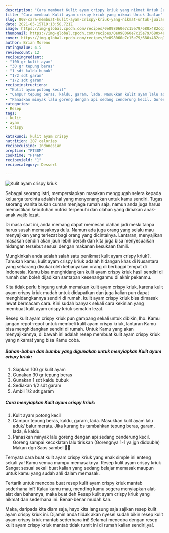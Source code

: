 ```yaml
---
description: "Cara membuat Kulit ayam crispy kriuk yang nikmat Untuk Jualan"
title: "Cara membuat Kulit ayam crispy kriuk yang nikmat Untuk Jualan"
slug: 808-cara-membuat-kulit-ayam-crispy-kriuk-yang-nikmat-untuk-jualan
date: 2021-05-15T19:13:58.721Z
image: https://img-global.cpcdn.com/recipes/0e098060e7c15e79/680x482cq70/kulit-ayam-crispy-kriuk-foto-resep-utama.jpg
thumbnail: https://img-global.cpcdn.com/recipes/0e098060e7c15e79/680x482cq70/kulit-ayam-crispy-kriuk-foto-resep-utama.jpg
cover: https://img-global.cpcdn.com/recipes/0e098060e7c15e79/680x482cq70/kulit-ayam-crispy-kriuk-foto-resep-utama.jpg
author: Brian Moreno
ratingvalue: 4.5
reviewcount: 12
recipeingredient:
- "100 gr kulit ayam"
- "30 gr tepung beras"
- "1 sdt kaldu bubuk"
- "1/2 sdt garam"
- "1/2 sdt garam"
recipeinstructions:
- "Kulit ayam potong kecil"
- "Campur tepung beras, kaldu, garam, lada. Masukkan kulit ayam lalu aduk/ balur merata. Jika kurang bs tambahkan tepung beras, garam, lada, &amp; kaldu."
- "Panaskan minyak lalu goreng dengan api sedang cenderung kecil. Goreng sampai kecoklatan lalu tiriskan (Gorengnya 1-1 ya jgn didouble) Makan dgn Saos sambel 👍🏻"
categories:
- Resep
tags:
- kulit
- ayam
- crispy

katakunci: kulit ayam crispy 
nutrition: 207 calories
recipecuisine: Indonesian
preptime: "PT38M"
cooktime: "PT46M"
recipeyield: "1"
recipecategory: Dessert

---
```



![Kulit ayam crispy kriuk](https://img-global.cpcdn.com/recipes/0e098060e7c15e79/680x482cq70/kulit-ayam-crispy-kriuk-foto-resep-utama.jpg)

Sebagai seorang istri, mempersiapkan masakan menggugah selera kepada keluarga tercinta adalah hal yang menyenangkan untuk kamu sendiri. Tugas seorang  wanita bukan cuman menjaga rumah saja, namun anda juga harus memastikan kebutuhan nutrisi terpenuhi dan olahan yang dimakan anak-anak wajib lezat.

Di masa  saat ini, anda memang dapat memesan olahan jadi meski tanpa harus susah memasaknya dulu. Namun ada juga orang yang selalu mau menyajikan yang terlezat bagi orang yang dicintainya. Lantaran, menyajikan masakan sendiri akan jauh lebih bersih dan kita juga bisa menyesuaikan hidangan tersebut sesuai dengan makanan kesukaan famili. 



Mungkinkah anda adalah salah satu penikmat kulit ayam crispy kriuk?. Tahukah kamu, kulit ayam crispy kriuk adalah hidangan khas di Nusantara yang sekarang disukai oleh kebanyakan orang di berbagai tempat di Indonesia. Kamu bisa menghidangkan kulit ayam crispy kriuk hasil sendiri di rumah dan boleh dijadikan santapan kesenanganmu di akhir pekanmu.

Kita tidak perlu bingung untuk memakan kulit ayam crispy kriuk, karena kulit ayam crispy kriuk mudah untuk didapatkan dan juga kalian pun dapat menghidangkannya sendiri di rumah. kulit ayam crispy kriuk bisa dimasak lewat bermacam cara. Kini sudah banyak sekali cara kekinian yang membuat kulit ayam crispy kriuk semakin lezat.

Resep kulit ayam crispy kriuk pun gampang sekali untuk dibikin, lho. Kamu jangan repot-repot untuk membeli kulit ayam crispy kriuk, lantaran Kamu bisa menghidangkan sendiri di rumah. Untuk Kamu yang akan menyajikannya, di bawah ini adalah resep membuat kulit ayam crispy kriuk yang nikamat yang bisa Kamu coba.

<!--inarticleads1-->

##### Bahan-bahan dan bumbu yang digunakan untuk menyiapkan Kulit ayam crispy kriuk:

1. Siapkan 100 gr kulit ayam
1. Gunakan 30 gr tepung beras
1. Gunakan 1 sdt kaldu bubuk
1. Sediakan 1/2 sdt garam
1. Ambil 1/2 sdt garam




<!--inarticleads2-->

##### Cara menyiapkan Kulit ayam crispy kriuk:

1. Kulit ayam potong kecil
1. Campur tepung beras, kaldu, garam, lada. Masukkan kulit ayam lalu aduk/ balur merata. Jika kurang bs tambahkan tepung beras, garam, lada, &amp; kaldu.
1. Panaskan minyak lalu goreng dengan api sedang cenderung kecil. Goreng sampai kecoklatan lalu tiriskan (Gorengnya 1-1 ya jgn didouble) Makan dgn Saos sambel 👍🏻




Ternyata cara buat kulit ayam crispy kriuk yang enak simple ini enteng sekali ya! Kamu semua mampu memasaknya. Resep kulit ayam crispy kriuk Sangat sesuai sekali buat kalian yang sedang belajar memasak maupun untuk kamu yang sudah ahli dalam memasak.

Tertarik untuk mencoba buat resep kulit ayam crispy kriuk mantab sederhana ini? Kalau kamu mau, mending kamu segera menyiapkan alat-alat dan bahannya, maka buat deh Resep kulit ayam crispy kriuk yang nikmat dan sederhana ini. Benar-benar mudah kan. 

Maka, daripada kita diam saja, hayo kita langsung saja sajikan resep kulit ayam crispy kriuk ini. Dijamin anda tiidak akan nyesel sudah bikin resep kulit ayam crispy kriuk mantab sederhana ini! Selamat mencoba dengan resep kulit ayam crispy kriuk mantab tidak rumit ini di rumah kalian sendiri,ya!.

